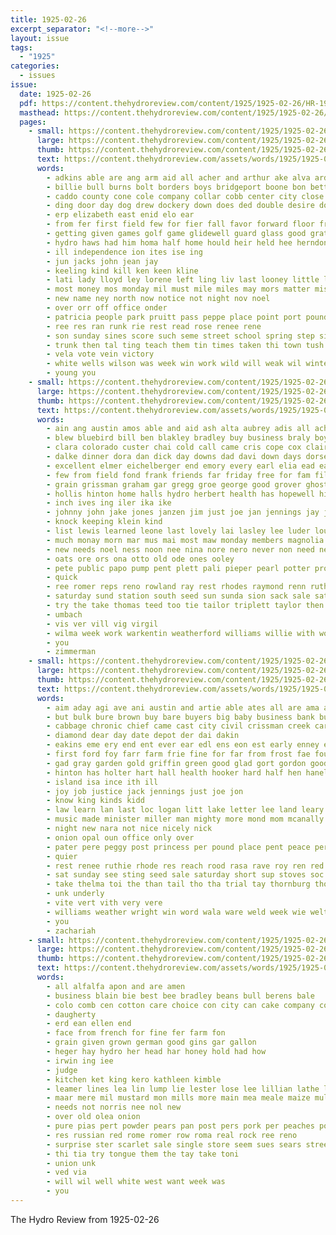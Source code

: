 ```yaml
---
title: 1925-02-26
excerpt_separator: "<!--more-->"
layout: issue
tags:
  - "1925"
categories:
  - issues
issue:
  date: 1925-02-26
  pdf: https://content.thehydroreview.com/content/1925/1925-02-26/HR-1925-02-26.pdf
  masthead: https://content.thehydroreview.com/content/1925/1925-02-26/masthead/HR-1925-02-26.jpg
  pages:
    - small: https://content.thehydroreview.com/content/1925/1925-02-26/small/HR-1925-02-26-01.jpg
      large: https://content.thehydroreview.com/content/1925/1925-02-26/large/HR-1925-02-26-01.jpg
      thumb: https://content.thehydroreview.com/content/1925/1925-02-26/thumbnails/HR-1925-02-26-01.jpg
      text: https://content.thehydroreview.com/assets/words/1925/1925-02-26/HR-1925-02-26-01.txt
      words:
        - adkins able are ang arm aid all acher and arthur ake alva ard
        - billie bull burns bolt borders boys bridgeport boone bon better boy bro baby beau ball burn beg bitten big back bill bottom been bros basket bus but blakley
        - caddo county cone cole company collar cobb center city close clinton charles car collins
        - ding door day dog drew dockery down does ded double desire donne
        - erp elizabeth east enid elo ear
        - from fer first field few for fier fall favor forward floor friday
        - getting given games golf game glidewell guard glass good grater
        - hydro haws had him homa half home hould heir held hee herndon hasten hort has holter her hen hall harm head how high
        - ill independence ion ites ise ing
        - jun jacks john jean jay
        - keeling kind kill ken keen kline
        - lati lady lloyd ley lorene left ling liv last looney little list
        - most money mos monday mil must mile miles may mors matter miss much main mcfarlin man march mall more men
        - new name ney north now notice not night nov noel
        - over orr off office onder
        - patricia people park pruitt pass peppe place point port pounds past pack proper
        - ree res ran runk rie rest read rose renee rene
        - son sunday sines score such seme street school spring step sis say see sus sedan stitch sale saturday second south save she styles senator six short sperry scout state sister streets schools soon
        - trunk then tal ting teach them tin times taken thi town tush the teacher taylor tour
        - vela vote vein victory
        - white wells wilson was week win work wild will weak wil winter winner washita wen with walk west went warn while
        - young you
    - small: https://content.thehydroreview.com/content/1925/1925-02-26/small/HR-1925-02-26-02.jpg
      large: https://content.thehydroreview.com/content/1925/1925-02-26/large/HR-1925-02-26-02.jpg
      thumb: https://content.thehydroreview.com/content/1925/1925-02-26/thumbnails/HR-1925-02-26-02.jpg
      text: https://content.thehydroreview.com/assets/words/1925/1925-02-26/HR-1925-02-26-02.txt
      words:
        - ain ang austin amos able and aid ash alta aubrey adis all ach aly are alfred alva
        - blew bluebird bill ben blakley bradley buy business braly boys barber bible but books butler best bartgis better been bride bernhard born ber bart bran brand blum banner bury blanche brass boy
        - clara colorado custer chai cold call came cris cope cox clair come crissman corn caller cose cedar clyde class corner cook city college charles church county cartwright company
        - dalke dinner dora dan dick day downs dad davi down days dorsey delay death dennis deed dairy dow due dooley daughter
        - excellent elmer eichelberger end emory every earl elia ead ear enter eakin
        - few from field fond frank friends far friday free for fam filling faye font friend
        - grain grissman graham gar gregg groe george good grover ghost given gordon glen guest
        - hollis hinton home halls hydro herbert health has hopewell hite hugh herndon him helen haby hesser hatfield how handle her herman henry hagan hom hen howard house had hed hidlebaugh hardware hume hope hes heidebrecht hills hot hin
        - inch ives ing iler ika ike
        - johnny john jake jones janzen jim just joe jan jennings jay johns
        - knock keeping klein kind
        - list lewis learned leone last lovely lai lasley lee luder louise lor look little light lester lizzie lie lawter lewellen lights leona line lahoma
        - much monay morn mar mus mai most maw monday members magnolia milk morrison more melva motley mound med magazine mcalester miller mill mon meal many mais miss mis meter murray marion
        - new needs noel ness noon nee nina nore nero never non need news niece now
        - oats ore ors ona otto old ode ones ooley
        - pete public papo pump pent plett pali pieper pearl potter proud plenty paxton porter pauls pitzer peden pound part pere pitz place perera per parks
        - quick
        - ree romer reps reno rowland ray rest rhodes raymond renn ruth roof rene reynolds ran rust roy ruber ruby rob ret rate
        - saturday sund station south seed sun sunda sion sack sale sat suit schantz sicko sam sad simpson sick samples self stutzman schoo sodders shorts see school simmons strong sewing sand simple smith she spring sunday standard special
        - try the take thomas teed too tie tailor triplett taylor then teach thet ton tho toward thur
        - umbach
        - vis ver vill vig virgil
        - wilma week work warkentin weatherford williams willie with worth ware went walter will weeks working want was wilson wonders wife white
        - you
        - zimmerman
    - small: https://content.thehydroreview.com/content/1925/1925-02-26/small/HR-1925-02-26-03.jpg
      large: https://content.thehydroreview.com/content/1925/1925-02-26/large/HR-1925-02-26-03.jpg
      thumb: https://content.thehydroreview.com/content/1925/1925-02-26/thumbnails/HR-1925-02-26-03.jpg
      text: https://content.thehydroreview.com/assets/words/1925/1925-02-26/HR-1925-02-26-03.txt
      words:
        - aim aday agi ave ani austin and artie able ates all are ama alge ali aran ade ale
        - but bulk bure brown buy bare buyers big baby business bank buff butler bose born boston back beye bell been buga
        - cabbage chronic chief came cast city civil crissman creek carl cost carver change come chick court cant can cheney claud cheap coolidge clock
        - diamond dear day date depot der dai dakin
        - eakins eme ery end ent ever ear edl ens eon est early enney era
        - first ford foy farr farm frie fine for far from frost fae found few friends feather fies faw fost fairfax frank famous fore fresh
        - gad gray garden gold griffin green good glad gort gordon goods grain gov gar german
        - hinton has holter hart hall health hooker hard half hen haneline home hair had hes hoxie hydro hot hovel hell horns hinley horseman hand henke
        - island isa ince ith ill
        - joy job justice jack jennings just joe jon
        - know king kinds kidd
        - law learn lan last loc logan litt lake letter lee land leary like lar lau lampe
        - music made minister miller man mighty more mond mom mcanally morning mach molt march most mckee mat miss monday mis minton mury
        - night new nara not nice nicely nick
        - onion opal oun office only over
        - pater pere peggy post princess per pound place pent peace persons pauls people pees pure price president parker plants plain present pace
        - quier
        - rest renee ruthie rhode res reach rood rasa rave roy ren red revier revie route rocks
        - sat sunday see sting seed sale saturday short sup stoves soc season slay seal sell such show stove sue sou styles sas second sick seam stand school scarth spring six star standard special severe summer seeds
        - take thelma toi the than tail tho tha trial tay thornburg thome tam toledo tue thirsk thi texas toan till tobe thee
        - unk underly
        - vite vert vith very vere
        - williams weather wright win word wala ware weld week wie welte worley watch west washington wire will working wide white with wat weeks was
        - you
        - zachariah
    - small: https://content.thehydroreview.com/content/1925/1925-02-26/small/HR-1925-02-26-04.jpg
      large: https://content.thehydroreview.com/content/1925/1925-02-26/large/HR-1925-02-26-04.jpg
      thumb: https://content.thehydroreview.com/content/1925/1925-02-26/thumbnails/HR-1925-02-26-04.jpg
      text: https://content.thehydroreview.com/assets/words/1925/1925-02-26/HR-1925-02-26-04.txt
      words:
        - all alfalfa apon and are amen
        - business blain bie best bee bradley beans bull berens bale
        - colo comb cen cotton care choice con city can cake company come corn call coa
        - daugherty
        - erd ean ellen end
        - face from french for fine fer farm fon
        - grain given grown german good gins gar gallon
        - heger hay hydro her head har honey hold had how
        - irwin ing iee
        - judge
        - kitchen ket king kero kathleen kimble
        - leamer lines lea lin lump lie lester lose lee lillian lathe lot
        - maar mere mil mustard mon mills more main mea meale maize mules mee money
        - needs not norris nee nol new
        - over old olea onion
        - pure pias pert powder pears pan post pers pork per peaches pound plants pring price
        - res russian red rome romer row roma real rock ree reno
        - surprise ster scarlet sale single store seem sues sears street standard sand seal slack saturday setting sine scales sese see seed seder
        - thi tia try tongue them the tay take toni
        - union unk
        - ved via
        - will wil well white west want week was
        - you
---
```


The Hydro Review from 1925-02-26

<!--more-->

